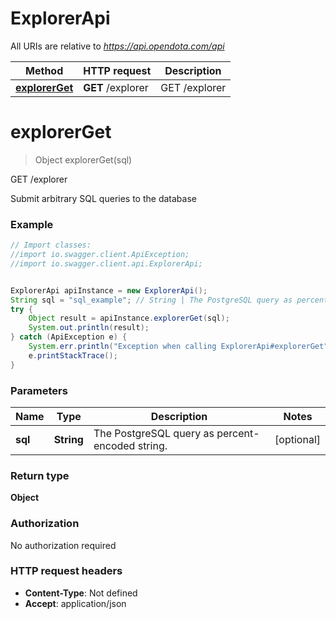 # ExplorerApi

All URIs are relative to *https://api.opendota.com/api*

Method | HTTP request | Description
------------- | ------------- | -------------
[**explorerGet**](ExplorerApi.md#explorerGet) | **GET** /explorer | GET /explorer


<a name="explorerGet"></a>
# **explorerGet**
> Object explorerGet(sql)

GET /explorer

Submit arbitrary SQL queries to the database

### Example
```java
// Import classes:
//import io.swagger.client.ApiException;
//import io.swagger.client.api.ExplorerApi;


ExplorerApi apiInstance = new ExplorerApi();
String sql = "sql_example"; // String | The PostgreSQL query as percent-encoded string.
try {
    Object result = apiInstance.explorerGet(sql);
    System.out.println(result);
} catch (ApiException e) {
    System.err.println("Exception when calling ExplorerApi#explorerGet");
    e.printStackTrace();
}
```

### Parameters

Name | Type | Description  | Notes
------------- | ------------- | ------------- | -------------
 **sql** | **String**| The PostgreSQL query as percent-encoded string. | [optional]

### Return type

**Object**

### Authorization

No authorization required

### HTTP request headers

 - **Content-Type**: Not defined
 - **Accept**: application/json

